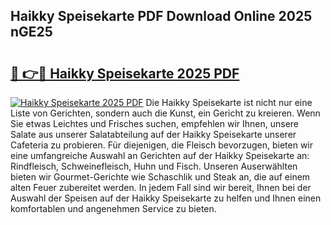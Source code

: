 ## Haikky Speisekarte PDF Download Online 2025 nGE25

# <h2><a href="http://gc83av.nevu.top/?p=Haikky+Speisekarte">🔗 👉🔴 Haikky Speisekarte 2025 PDF</a></h2>

[![Haikky Speisekarte 2025 PDF](https://i.imgur.com/dBaPXMq.png)](http://gc83av.nevu.top/?p=Haikky+Speisekarte)
Die Haikky Speisekarte ist nicht nur eine Liste von Gerichten, sondern auch die Kunst, ein Gericht zu kreieren. Wenn Sie etwas Leichtes und Frisches suchen, empfehlen wir Ihnen, unsere Salate aus unserer Salatabteilung auf der Haikky Speisekarte unserer Cafeteria zu probieren. Für diejenigen, die Fleisch bevorzugen, bieten wir eine umfangreiche Auswahl an Gerichten auf der Haikky Speisekarte an: Rindfleisch, Schweinefleisch, Huhn und Fisch. Unseren Auserwählten bieten wir Gourmet-Gerichte wie Schaschlik und Steak an, die auf einem alten Feuer zubereitet werden. In jedem Fall sind wir bereit, Ihnen bei der Auswahl der Speisen auf der Haikky Speisekarte zu helfen und Ihnen einen komfortablen und angenehmen Service zu bieten.
